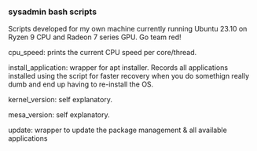 ### sysadmin bash scripts

Scripts developed for my own machine currently running Ubuntu 23.10 on Ryzen 9 CPU and Radeon 7 series GPU. Go team red!
 

cpu_speed: prints the current CPU speed per core/thread.

install_application: wrapper for apt installer. Records all applications installed using the script for faster recovery when you do somethign really dumb and end up having to re-install the OS.

kernel_version: self explanatory.

mesa_version: self explanatory.

update: wrapper to update the package management & all available applications
